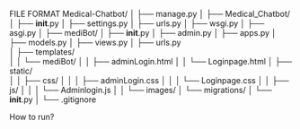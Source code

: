 FILE FORMAT
Medical-Chatbot/
│
├── manage.py
│
├── Medical_Chatbot/
│   ├── __init__.py
│   ├── settings.py
│   ├── urls.py
│   ├── wsgi.py
│   ├── asgi.py
│
├── mediBot/
│   ├── __init__.py
│   ├── admin.py
│   ├── apps.py
│   ├── models.py
│   ├── views.py
│   ├── urls.py        
│   ├── templates/       
│   │   └── mediBot/
│   │       ├── adminLogin.html
│   │       └── Loginpage.html
│   ├── static/          
│   │   ├── css/
│   │   │   ├── adminLogin.css
│   │   │   └── Loginpage.css
│   │   ├── js/
│   │   │   └── Adminlogin.js
│   │   └── images/
│   └── migrations/
│       └── __init__.py
│
└── .gitignore

How to run?

